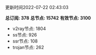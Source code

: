更新时间2022-07-22 02:43:03

**总订阅: 378**
**总节点: 15742**
**有效节点: 3100**
- v2ray节点: 1804
- ss节点: 926
- ssr节点: 108
- trojan节点: 262
